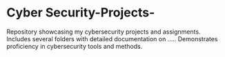 # Cyber Security-Projects-
Repository showcasing my cybersecurity projects and assignments. Includes several folders with detailed documentation on ..... Demonstrates proficiency in cybersecurity tools and methods.

